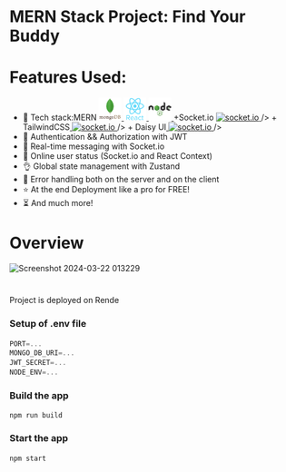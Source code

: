 # MERN Stack Project: Find Your Buddy

# Features Used:
-   🌟 Tech stack:MERN <a href="https://www.mongodb.com/" target="_blank" rel="noreferrer"> <img src="https://raw.githubusercontent.com/devicons/devicon/master/icons/mongodb/mongodb-original-wordmark.svg" alt="mongodb" width="40" height="40"/> </a><a href="https://expressjs.com" target="_blank" rel="noreferrer">
<a href="https://reactjs.org/" target="_blank" rel="noreferrer"> <img src="https://raw.githubusercontent.com/devicons/devicon/master/icons/react/react-original-wordmark.svg" alt="react" width="40" height="40"/> </a><a href="https://nodejs.org" target="_blank" rel="noreferrer"><img src="https://raw.githubusercontent.com/devicons/devicon/master/icons/nodejs/nodejs-original-wordmark.svg" alt="nodejs" width="40" height="40"/> </a>  +Socket.io <a href="https://socket.org/" target="_blank" rel="noreferrer"> <img src="https://cdn.jsdelivr.net/gh/devicons/devicon@latest/icons/socketio/socketio-original.svg" alt="socket.io" width="40" height="40"/> </a>/> + TailwindCSS<a href="https://tailwind.org/" target="_blank" rel="noreferrer"> <img src="https://cdn.jsdelivr.net/gh/devicons/devicon@latest/icons/tailwindcss/tailwindcss-original-wordmark.svg" alt="socket.io" width="40" height="40"/> </a>/> + Daisy UI<a href="https://socket.org/" target="_blank" rel="noreferrer"> <img src="https://cdn.jsdelivr.net/gh/devicons/devicon@latest/icons/socketio/socketio-original.svg" alt="socket.io" width="40" height="40"/> </a>/>
-   🎃 Authentication && Authorization with JWT
-   👾 Real-time messaging with Socket.io
-   🚀 Online user status (Socket.io and React Context)
-   👌 Global state management with Zustand
-   🐞 Error handling both on the server and on the client
-   ⭐ At the end Deployment like a pro for FREE!
-   ⏳ And much more!

# Overview
![Screenshot 2024-03-22 013229](https://github.com/alisha140202/find_your_buddy/assets/102052712/a846afb2-2c1d-45ea-aced-5ded71f671e8)

#
Project is deployed on Rende

### Setup of .env file

```js
PORT=...
MONGO_DB_URI=...
JWT_SECRET=...
NODE_ENV=...
```

### Build the app

```shell
npm run build
```

### Start the app

```shell
npm start
```
